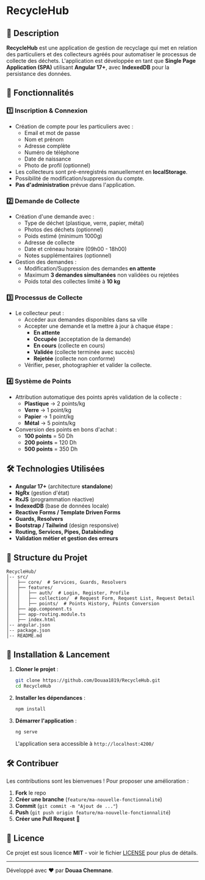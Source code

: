 # RecycleHub

## 📌 Description
**RecycleHub** est une application de gestion de recyclage qui met en relation des particuliers et des collecteurs agréés pour automatiser le processus de collecte des déchets. L'application est développée en tant que **Single Page Application (SPA)** utilisant **Angular 17+**, avec **IndexedDB** pour la persistance des données.

## 🚀 Fonctionnalités
### 1️⃣ Inscription & Connexion
- Création de compte pour les particuliers avec :
  - Email et mot de passe
  - Nom et prénom
  - Adresse complète
  - Numéro de téléphone
  - Date de naissance
  - Photo de profil (optionnel)
- Les collecteurs sont pré-enregistrés manuellement en **localStorage**.
- Possibilité de modification/suppression du compte.
- **Pas d'administration** prévue dans l'application.

### 2️⃣ Demande de Collecte
- Création d'une demande avec :
  - Type de déchet (plastique, verre, papier, métal)
  - Photos des déchets (optionnel)
  - Poids estimé (minimum 1000g)
  - Adresse de collecte
  - Date et créneau horaire (09h00 - 18h00)
  - Notes supplémentaires (optionnel)
- Gestion des demandes :
  - Modification/Suppression des demandes **en attente**
  - Maximum **3 demandes simultanées** non validées ou rejetées
  - Poids total des collectes limité à **10 kg**

### 3️⃣ Processus de Collecte
- Le collecteur peut :
  - Accéder aux demandes disponibles dans sa ville
  - Accepter une demande et la mettre à jour à chaque étape :
    - **En attente**
    - **Occupée** (acceptation de la demande)
    - **En cours** (collecte en cours)
    - **Validée** (collecte terminée avec succès)
    - **Rejetée** (collecte non conforme)
  - Vérifier, peser, photographier et valider la collecte.

### 4️⃣ Système de Points
- Attribution automatique des points après validation de la collecte :
  - **Plastique** → 2 points/kg
  - **Verre** → 1 point/kg
  - **Papier** → 1 point/kg
  - **Métal** → 5 points/kg
- Conversion des points en bons d'achat :
  - **100 points** = 50 Dh
  - **200 points** = 120 Dh
  - **500 points** = 350 Dh

## 🛠️ Technologies Utilisées
- **Angular 17+** (architecture **standalone**)
- **NgRx** (gestion d'état)
- **RxJS** (programmation réactive)
- **IndexedDB** (base de données locale)
- **Reactive Forms / Template Driven Forms**
- **Guards, Resolvers**
- **Bootstrap / Tailwind** (design responsive)
- **Routing, Services, Pipes, Databinding**
- **Validation métier et gestion des erreurs**

## 📂 Structure du Projet
```
RecycleHub/
│-- src/
│   ├── core/  # Services, Guards, Resolvers
│   ├── features/
│   │   ├── auth/  # Login, Register, Profile
│   │   ├── collection/  # Request Form, Request List, Request Detail
│   │   ├── points/  # Points History, Points Conversion
│   ├── app.component.ts
│   ├── app-routing.module.ts
│   ├── index.html
│-- angular.json
│-- package.json
│-- README.md
```

## 🔧 Installation & Lancement
1. **Cloner le projet** :
   ```sh
   git clone https://github.com/Douaa1819/RecycleHub.git
   cd RecycleHub
   ```
2. **Installer les dépendances** :
   ```sh
   npm install
   ```
3. **Démarrer l'application** :
   ```sh
   ng serve
   ```
   L'application sera accessible à `http://localhost:4200/`

## 🛠️ Contribuer
Les contributions sont les bienvenues ! Pour proposer une amélioration :
1. **Fork** le repo
2. **Créer une branche** (`feature/ma-nouvelle-fonctionnalité`)
3. **Commit** (`git commit -m "Ajout de ..."`)
4. **Push** (`git push origin feature/ma-nouvelle-fonctionnalité`)
5. **Créer une Pull Request** 🚀

## 📜 Licence
Ce projet est sous licence **MIT** - voir le fichier [LICENSE](LICENSE) pour plus de détails.

---
Développé avec ❤️ par **Douaa Chemnane**.

